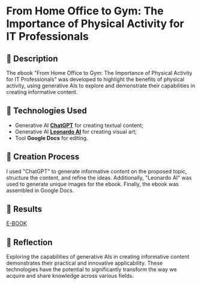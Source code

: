 # From Home Office to Gym: The Importance of Physical Activity for IT Professionals

## 📒 Description
The ebook "From Home Office to Gym: The Importance of Physical Activity for IT Professionals" was developed to highlight the benefits of physical activity, using generative AIs to explore and demonstrate their capabilities in creating informative content.

## 🤖 Technologies Used
- Generative AI **[ChatGPT](https://chat.openai.com)** for creating textual content;
- Generative AI **[Leonardo AI](https://leonardo.ai)** for creating visual art;
- Tool **Google Docs** for editing.

## 🧐 Creation Process
I used "ChatGPT" to generate informative content on the proposed topic, structure the content, and refine the ideas. Additionally, "Leonardo AI" was used to generate unique images for the ebook. Finally, the ebook was assembled in Google Docs.

## 🚀 Results
[E-BOOK](./From%20Home%20Office%20to%20Gym%20-%20The%20Importance%20of%20Physical%20Activity%20for%20IT%20Professionals.pdf)

## 💭 Reflection
Exploring the capabilities of generative AIs in creating informative content demonstrates their practical and innovative applicability. These technologies have the potential to significantly transform the way we acquire and share knowledge across various fields.
